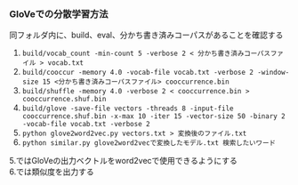### GloVeでの分散学習方法
同フォルダ内に、build、eval、分かち書き済みコーパスがあることを確認する

1. `build/vocab_count -min-count 5 -verbose 2 < 分かち書き済みコーパスファイル > vocab.txt`
1. `build/cooccur -memory 4.0 -vocab-file vocab.txt -verbose 2 -window-size 15 <分かち書き済みコーパスファイル> cooccurrence.bin`
1. `build/shuffle -memory 4.0 -verbose 2 < cooccurrence.bin > cooccurrence.shuf.bin`
1. `build/glove -save-file vectors -threads 8 -input-file cooccurrence.shuf.bin -x-max 10 -iter 15 -vector-size 50 -binary 2 -vocab-file vocab.txt -verbose 2`
1. `python glove2word2vec.py vectors.txt > 変換後のファイル.txt`
1. `python similar.py glove2word2vecで変換したモデル.txt 検索したいワード`

5.ではGloVeの出力ベクトルをword2vecで使用できるようにする  
6.では類似度を出力する  

